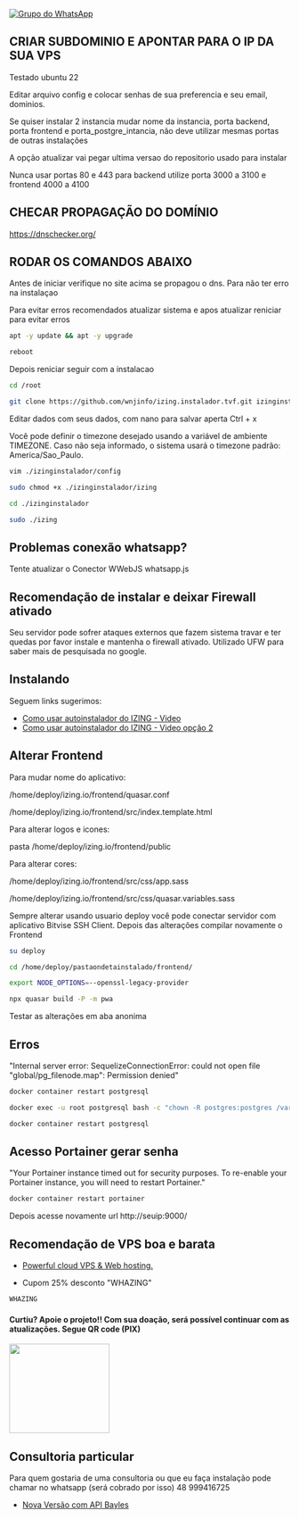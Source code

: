 [![Grupo do WhatsApp](https://img.shields.io/badge/WhatsApp-Grupo%20Whazing-brightgreen.svg)](https://grupo.whazing.com.br)

## CRIAR SUBDOMINIO E APONTAR PARA O IP DA SUA VPS

Testado ubuntu 22


Editar arquivo config e colocar senhas de sua preferencia e seu email, dominios.

Se quiser instalar 2 instancia mudar nome da instancia, porta backend, porta frontend e porta_postgre_intancia, não deve utilizar mesmas portas de outras instalações

A opção atualizar vai pegar ultima versao do repositorio usado para instalar

Nunca usar portas 80 e 443 para backend utilize porta 3000 a 3100 e frontend 4000 a 4100


## CHECAR PROPAGAÇÃO DO DOMÍNIO

https://dnschecker.org/

## RODAR OS COMANDOS ABAIXO ##

Antes de iniciar verifique no site acima se propagou o dns. Para não ter erro na instalaçao

Para evitar erros recomendados atualizar sistema e apos atualizar reniciar para evitar erros

```bash
apt -y update && apt -y upgrade
```
```bash
reboot
```

 
Depois reniciar seguir com a instalacao

```bash
cd /root
```
```bash
git clone https://github.com/wnjinfo/izing.instalador.tvf.git izinginstalador
```
Editar dados com seus dados, com nano para salvar aperta Ctrl + x

Você pode definir o timezone desejado usando a variável de ambiente TIMEZONE. Caso não seja informado, o sistema usará o timezone padrão: America/Sao_Paulo.
```bash
vim ./izinginstalador/config
```

```bash
sudo chmod +x ./izinginstalador/izing
```
```bash
cd ./izinginstalador
```
```bash
sudo ./izing
```

## Problemas conexão whatsapp? ##

Tente atualizar o Conector WWebJS whatsapp.js


## Recomendação de instalar e deixar Firewall ativado

Seu servidor pode sofrer ataques externos que fazem sistema travar e ter quedas por favor instale e mantenha o firewall ativado.
Utilizado UFW para saber mais de pesquisada no google.

## Instalando
Seguem links sugerimos:
-  [Como usar autoinstalador do IZING - Video](https://youtu.be/-Woqu4W5Zzs?si=jcZYX3yPL60XkAd_)
-  [Como usar autoinstalador do IZING - Video opção 2](https://youtu.be/bZ-jXRtcGyc?si=B8oQxv0V0V36fgrF)

## Alterar Frontend

Para mudar nome do aplicativo:

/home/deploy/izing.io/frontend/quasar.conf

/home/deploy/izing.io/frontend/src/index.template.html

Para alterar logos e icones:

pasta /home/deploy/izing.io/frontend/public

Para alterar cores:

/home/deploy/izing.io/frontend/src/css/app.sass

/home/deploy/izing.io/frontend/src/css/quasar.variables.sass

Sempre alterar usando usuario deploy você pode conectar servidor com aplicativo Bitvise SSH Client. Depois das alterações compilar novamente o Frontend

```bash
su deploy
```
```bash
cd /home/deploy/pastaondetainstalado/frontend/
```
```bash
export NODE_OPTIONS=--openssl-legacy-provider
```
```bash
npx quasar build -P -m pwa
```

Testar as alterações em aba anonima

## Erros

"Internal server error: SequelizeConnectionError: could not open file \"global/pg_filenode.map\": Permission denied"

```bash
docker container restart postgresql
```
```bash
docker exec -u root postgresql bash -c "chown -R postgres:postgres /var/lib/postgresql/data"
```
```bash
docker container restart postgresql
```

## Acesso Portainer gerar senha
"Your Portainer instance timed out for security purposes. To re-enable your Portainer instance, you will need to restart Portainer."

```bash
docker container restart portainer
```

Depois acesse novamente url http://seuip:9000/


## Recomendação de VPS boa e barata

-  [Powerful cloud VPS & Web hosting.](https://control.peramix.com/?affid=58)

- Cupom 25% desconto "WHAZING"

```bash
WHAZING
```
#### Curtiu? Apoie o projeto!! Com sua doação, será possível continuar com as atualizações. Segue QR code (PIX)  

[<img src="donate.jpg" height="160" width="180"/>](donate.jpg)

## Consultoria particular

Para quem gostaria de uma consultoria ou que eu faça instalação pode chamar no whatsapp (será cobrado por isso) 48 999416725 

-  [Nova Versão com API Bayles](https://github.com/cleitonme/Whazing-SaaS.instalador)
